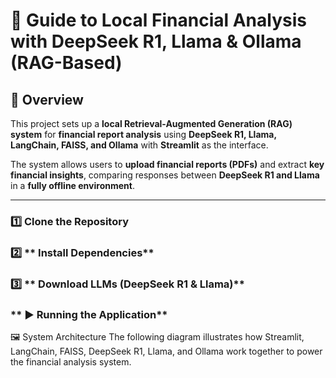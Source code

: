 # 🚀 Guide to Local Financial Analysis with DeepSeek R1, Llama & Ollama (RAG-Based)

## 📘 Overview  
This project sets up a **local Retrieval-Augmented Generation (RAG) system** for **financial report analysis** using **DeepSeek R1, Llama, LangChain, FAISS, and Ollama** with **Streamlit** as the interface.  

The system allows users to **upload financial reports (PDFs)** and extract **key financial insights**, comparing responses between **DeepSeek R1 and Llama** in a **fully offline environment**.

---

### 1️⃣ **Clone the Repository**  

### 2️⃣ ** Install Dependencies**  

### 3️⃣ ** Download LLMs (DeepSeek R1 & Llama)**  

### ** ▶️ Running the Application**  

🖼️ System Architecture
The following diagram illustrates how Streamlit, LangChain, FAISS, DeepSeek R1, Llama, and Ollama work together to power the financial analysis system.


